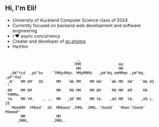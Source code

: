 ## Hi, I'm Eli!

* University of Auckland Computer Science class of 2024
* Currently focused on backend web development and software engineering
* I ❤️ async concurrency
* Creater and developer of [qc.photos](https://qc.photos)
* He/Him

```
                                                                         
                                ,,                                       
                              `7MM                 mm                    
                                MM                 MM                    
  ,dW"Yvd  ,p6"bo    `7MMpdMAo. MMpMMMb.  ,pW"Wq.mmMMmm ,pW"Wq.  ,pP"Ybd 
 ,W'   MM 6M'  OO      MM   `Wb MM    MM 6W'   `Wb MM  6W'   `Wb 8I   `" 
 8M    MM 8M           MM    M8 MM    MM 8M     M8 MM  8M     M8 `YMMMa. 
 YA.   MM YM.    , ,,  MM   ,AP MM    MM YA.   ,A9 MM  YA.   ,A9 L.   I8 
  `MbmdMM  YMbmd'  db  MMbmmd'.JMML  JMML.`Ybmd9'  `Mbmo`Ybmd9'  M9mmmP' 
       MM              MM                                                
     .JMML.          .JMML.
```
